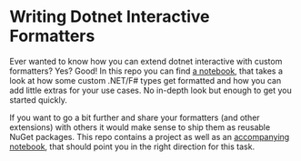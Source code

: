 # Writing Dotnet Interactive Formatters

Ever wanted to know how you can extend dotnet interactive with custom formatters? Yes? Good!
In this repo you can find [a notebook](Formatters.ipynb), that takes a look at how some custom
.NET/F# types get formatted and how you can add little extras for your use cases. No in-depth look
but enough to get you started quickly.

If you want to go a bit further and share your formatters (and other extensions) with others
it would make sense to ship them as reusable NuGet packages. This repo contains a project
as well as an [accompanying notebook](ExtensionDevelopment.ipynb), that should point you in the right
direction for this task.
